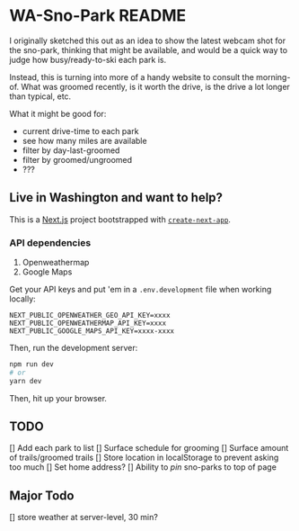 # WA-Sno-Park README

I originally sketched this out as an idea to show the latest webcam shot for the sno-park, thinking that might be available, and would be a quick way to judge how busy/ready-to-ski each park is.

Instead, this is turning into more of a handy website to consult the morning-of. What was groomed recently, is it worth the drive, is the drive a lot longer than typical, etc.

What it might be good for:

- current drive-time to each park
- see how many miles are available
- filter by day-last-groomed
- filter by groomed/ungroomed
- ???

## Live in Washington and want to help?

This is a [Next.js](https://nextjs.org/) project bootstrapped with [`create-next-app`](https://github.com/vercel/next.js/tree/canary/packages/create-next-app).

### API dependencies

1. Openweathermap
2. Google Maps

Get your API keys and put 'em in a `.env.development` file when working locally:

```env
NEXT_PUBLIC_OPENWEATHER_GEO_API_KEY=xxxx
NEXT_PUBLIC_OPENWEATHERMAP_API_KEY=xxxx
NEXT_PUBLIC_GOOGLE_MAPS_API_KEY=xxxx-xxxx
```

Then, run the development server:

```bash
npm run dev
# or
yarn dev
```

Then, hit up your browser.


## TODO

[] Add each park to list
[] Surface schedule for grooming
[] Surface amount of trails/groomed trails
[] Store location in localStorage to prevent asking too much
[] Set home address?
[] Ability to *pin* sno-parks to top of page

## Major Todo

[] store weather at server-level, 30 min?